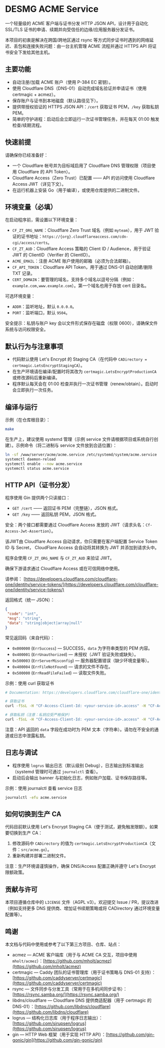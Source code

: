 # DESMG ACME Service

一个轻量级的 ACME 客户端与证书分发 HTTP JSON API，设计用于自动化 SSL/TLS 证书的申请、续期并向受信任的边缘/应用服务器分发证书。

本项目的初衷是解决在跨国/跨地区通过 rsync 等方式同步证书时遇到的网络延迟、丢包和连接失败问题：由一台主机管理 ACME 流程并通过 HTTPS API 将证书安全下发给其他主机。

## 主要功能

- 自动注册/加载 ACME 账户（使用 P-384 EC 密钥）。
- 使用 Cloudflare DNS（DNS-01）自动完成域名验证并申请证书（使用 certmagic + acmez）。
- 保存账户与证书到本地磁盘（默认路径见下）。
- 提供带授权验证的 HTTPS JSON API：`/cert` 获取证书 PEM，`/key` 获取私钥 PEM。
- 简单的守护进程：启动后会立即运行一次证书管理任务，并在每天 01:00 触发检查/续期流程。

## 快速前提

请确保你已经准备好：

- 一个 Cloudflare 帐号并为目标域启用了 Cloudflare DNS 管理权限（项目使用 Cloudflare 的 API Token）。
- Cloudflare Access（Zero Trust）已配置 —— API 的访问使用 Cloudflare Access JWT（详见下文）。
- 在运行机器上安装 Go（用于编译），或使用仓库提供的二进制文件。

## 环境变量（必填）

在启动程序前，需设置以下环境变量：

- `CF_ZT_ORG_NAME`：Cloudflare Zero Trust 域名（例如 `myteam`），用于 JWT 验证的证书地址：`https://{org}.cloudflareaccess.com/cdn-cgi/access/certs`。
- `CF_ZT_AUD`：Cloudflare Access 策略的 Client ID / Audience，用于验证 JWT 的 ClientID（Verifier 的 ClientID）。
- `ACME_EMAIL`：注册 ACME 账户使用的邮箱（必须为合法邮箱）。
- `CF_API_TOKEN`：Cloudflare API Token，用于通过 DNS-01 自动创建/删除 TXT 记录。
- `CERT_DOMAIN`：要管理的域名，支持多个域名以逗号分隔（例如：`example.com,www.example.com`）。第一个域名也用于存放 cert 目录名。

可选环境变量：

- `ADDR`：监听地址，默认 `0.0.0.0`。
- `PORT`：监听端口，默认 `9504`。

安全提示：私钥与账户 key 会以文件形式保存在磁盘（权限 0600），请确保文件系统与访问权限安全。

## 默认行为与注意事项

- 代码默认使用 Let's Encrypt 的 Staging CA（在代码中 `CADirectory = certmagic.LetsEncryptStagingCA`）。
- 在生产环境请在编译/配置时将其改为 `certmagic.LetsEncryptProductionCA` 或修改源码后重新编译。
- 程序默认每天会在 01:00 检查并执行一次证书管理（renew/obtain）。启动时会立即执行一次任务。

## 编译与运行

示例（在仓库根目录）：

```bash
make
```

在生产上，建议使用 systemd 管理（示例 service 文件请根据项目或系统自行创建）。示例命令（将二进制与 service 文件放到合适位置）：

```bash
ln -sf /www/server/acme/acme.service /etc/systemd/system/acme.service
systemctl daemon-reload
systemctl enable --now acme.service
systemctl status acme.service
```

## HTTP API（证书分发）

程序使用 Gin 提供两个只读接口：

- `GET /cert` —— 返回证书 PEM（完整链），JSON 格式。
- `GET /key`  —— 返回私钥 PEM，JSON 格式。

安全：两个接口都需要通过 Cloudflare Access 发放的 JWT（请求头名：`Cf-Access-Jwt-Assertion`）。

该JWT由 Cloudflare Access 自动请求，你只需要在客户端配置 Service Token ID 与 Secret， CloudFlare Access 会自动将其转换为 JWT 并添加到请求头中。

程序会使用 `CF_ZT_ORG_NAME` 与 `CF_ZT_AUD` 来验证 JWT。

确保下游请求通过 Cloudflare Access 或在可信网络中使用。

请参阅： [https://developers.cloudflare.com/cloudflare-one/identity/service-tokens/](https://developers.cloudflare.com/cloudflare-one/identity/service-tokens/)

返回格式（统一 JSON）：

```json
{
 "code": "int",
 "msg": "string",
 "data": "string|object|array|null"
}
```

常见返回码（来自代码）：

- `0x000000` (`ErrSuccess`) — SUCCESS，`data` 为字符串类型的 PEM 内容。
- `0x400001` (`ErrUnauthorized`) — 未授权（JWT 验证失败或缺失）。
- `0x500003` (`ErrServerMisconfig`) — 服务器配置错误（缺少环境变量等）。
- `0x400004` (`ErrFileNotFound`) — 请求的文件不存在。
- `0x500000` (`ErrReadFileFailed`) — 读取文件失败。

示例：使用 curl 获取证书

```bash
# Documentation: https://developers.cloudflare.com/cloudflare-one/identity/service-tokens/

# 获取证书
curl -fSsL -H "CF-Access-Client-Id: <your-service-id>.access" -H "CF-Access-Client-Secret: <your-service-secret>" "http://127.0.0.1:9504/cert" | jq -r '.data'

# 获取私钥（注意：私钥应受严格保护）
curl -fSsL -H "CF-Access-Client-Id: <your-service-id>.access" -H "CF-Access-Client-Secret: <your-service-secret>" "http://127.0.0.1:9504/key" | jq -r '.data'
```

注意：API 返回的 `data` 字段在成功时为 PEM 文本（字符串）。请勿在不安全的通道或日志中泄露私钥。

## 日志与调试

- 程序使用 `logrus` 输出日志（默认级别 Debug），日志输出到标准输出（systemd 管理时可通过 `journalctl` 查看）。
- 启动后会输出 banner 与初始化日志，例如账户加载、证书保存路径等。

示例：使用 journalctl 查看 service 日志

```bash
journalctl -efu acme.service
```

## 如何切换到生产 CA

代码目前默认使用 Let's Encrypt Staging CA（便于测试，避免触发限额）。如果要切换到生产 CA：

1. 修改源码中 `CADirectory` 的值为 `certmagic.LetsEncryptProductionCA`（文件：`src/acme.go`）。
2. 重新构建并部署二进制文件。

注意：生产环境请谨慎操作，确保 DNS/Access 配置正确并遵守 Let's Encrypt 限额政策。

## 贡献与许可

本项目遵循仓库中的 `LICENSE` 文件（AGPL v3）。欢迎提交 Issue / PR，提议改进（例如支持更多 DNS 提供商、增加证书续期策略或将 CADirectory 通过环境变量配置等）。

## 鸣谢

本文档与代码中使用或参考了以下第三方项目、仓库、站点：

- acmez — ACME 客户端库（用于与 ACME CA 交互，项目中使用 `mholt/acmez`）：[https://github.com/mholt/acmez](https://github.com/mholt/acmez)
- certmagic — Caddy 团队的证书管理库（用于证书策略与 DNS-01 支持）：[https://github.com/caddyserver/certmagic](https://github.com/caddyserver/certmagic)
- rsync — 文件同步与分发工具（常用于在多机间同步证书）：[https://rsync.samba.org/](https://rsync.samba.org/)
- libdns/cloudflare — Cloudflare DNS 提供商适配器（用于 certmagic 的 DNS-01）：[https://github.com/libdns/cloudflare](https://github.com/libdns/cloudflare)
- logrus — 结构化日志库（用于程序日志输出）：[https://github.com/sirupsen/logrus](https://github.com/sirupsen/logrus)
- gin — HTTP Web 框架（用于实现 HTTP API）：[https://github.com/gin-gonic/gin](https://github.com/gin-gonic/gin)
